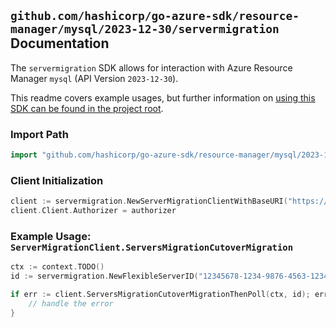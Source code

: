 
## `github.com/hashicorp/go-azure-sdk/resource-manager/mysql/2023-12-30/servermigration` Documentation

The `servermigration` SDK allows for interaction with Azure Resource Manager `mysql` (API Version `2023-12-30`).

This readme covers example usages, but further information on [using this SDK can be found in the project root](https://github.com/hashicorp/go-azure-sdk/tree/main/docs).

### Import Path

```go
import "github.com/hashicorp/go-azure-sdk/resource-manager/mysql/2023-12-30/servermigration"
```


### Client Initialization

```go
client := servermigration.NewServerMigrationClientWithBaseURI("https://management.azure.com")
client.Client.Authorizer = authorizer
```


### Example Usage: `ServerMigrationClient.ServersMigrationCutoverMigration`

```go
ctx := context.TODO()
id := servermigration.NewFlexibleServerID("12345678-1234-9876-4563-123456789012", "example-resource-group", "flexibleServerValue")

if err := client.ServersMigrationCutoverMigrationThenPoll(ctx, id); err != nil {
	// handle the error
}
```
